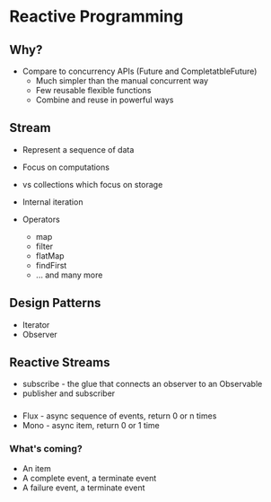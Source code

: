 # Reactive Programming

## Why?
* Compare to concurrency APIs (Future and CompletatbleFuture)
    * Much simpler than the manual concurrent way
    * Few reusable flexible functions
    * Combine and reuse in powerful ways

## Stream
* Represent a sequence of data
* Focus on computations
* vs collections which focus on storage
* Internal iteration

* Operators
    * map
    * filter
    * flatMap
    * findFirst
    * ... and many more

## Design Patterns
* Iterator
* Observer

## Reactive Streams
* subscribe - the glue that connects an observer to an Observable
* publisher and subscriber

###
* Flux - async sequence of events, return 0 or n times
* Mono - async item, return 0 or 1 time

### What's coming?
* An item
* A complete event, a terminate event
* A failure event, a terminate event